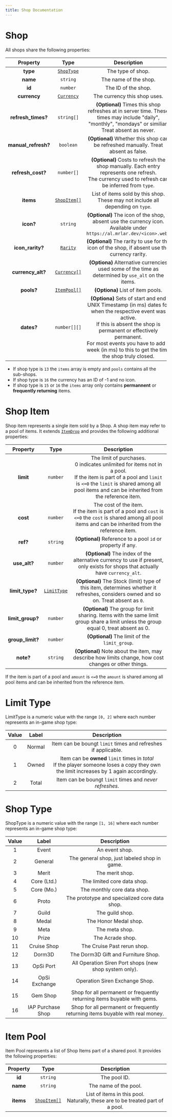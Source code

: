 ```yaml
---
title: Shop Documentation
---
```


# Shop
All shops share the following properties:

|      Property       |                 Type                  |                                                                                                                                   Description                                                                                                                                    |
| :-----------------: | :-----------------------------------: | :------------------------------------------------------------------------------------------------------------------------------------------------------------------------------------------------------------------------------------------------------------------------------: |
|      **type**       |       [`ShopType`](#shop-type)        |                                                                                                                                The type of shop.                                                                                                                                 |
|      **name**       |               `string`                |                                                                                                                              The name of the shop.                                                                                                                               |
|       **id**        |               `number`                |                                                                                                                               The ID of the shop.                                                                                                                                |
|    **currency**     |  [`Currency`](../common.md#currency)  |                                                                                                                           The currency this shop uses.                                                                                                                           |
| **refresh_times?**  |              `string[]`               |                                                              **(Optional)** Times this shop refreshes at in server time. These times may include "daily", "monthly", "mondays" or similiar. Treat absent as never.                                                               |
| **manual_refresh?** |               `boolean`               |                                                                                                **(Optional)** Whether this shop can be refreshed manually. Treat absent as false.                                                                                                |
|  **refresh_cost?**  |              `number[]`               |                                                                **(Optional)** Costs to refresh the shop manually. Each entry represents one refresh.<br>The currency used to refresh can be inferred from `type`.                                                                |
|      **items**      |      [`ShopItem[]`](#shop-item)       |                                                                                                 List of items sold by this shop. These may not include all depending on `type`.                                                                                                  |
|      **icon?**      |               `string`                |                                                                             **(Optional)** The icon of the shop, if absent use the currency icon. Available under `https://al.mrlar.dev/<icon>.webp`                                                                             |
|  **icon_rarity?**   |    [`Rarity`](../common.md#rarity)    |                                                                                          **(Optional)** The rarity to use for the icon of the shop, if absent use the currency rarity.                                                                                           |
|  **currency_alt?**  | [`Currency[]`](../common.md#currency) |                                                                                       **(Optiona)** Alternative currencies used some of the time as determined by `use_alt` on the items.                                                                                        |
|     **pools?**      |      [`ItemPool[]`](#item-pool)       |                                                                                                                        **(Optiona)** List of item pools.                                                                                                                         |
|     **dates?**      |             `number[][]`              | **(Optiona)** Sets of start and end UNIX Timestamp (in ms) dates for when the respective event was active.<br>If this is absent the shop is permanent or effectively permanent.<br>For most events you have to add 1 week (in ms) to this to get the time the shop truly closed. |

- If shop type is `13` the `items` array is empty and `pools` contains all the sub-shops.
- If shop type is `16` the currency has an ID of -1 and no icon.
- If shop type is `15` or `16` the `items` array only contains **permannent** or **frequently returning** items.

# Shop Item
Shop item represents a single item sold by a Shop. A shop item may refer to a pool of items.
It extends [`ItemDrop`](../common.md#item-drop) and provides the following additional properties:

|     Property     |            Type            |                                                                                                                       Description                                                                                                                       |
| :--------------: | :------------------------: | :-----------------------------------------------------------------------------------------------------------------------------------------------------------------------------------------------------------------------------------------------------: |
|    **limit**     |          `number`          | The limit of purchases.<br>0 indicates unlimited for items not in a pool.<br>If the item is part of a pool and `limit` is `<=0` the `limit` is                                shared among all pool items and can be inherited from the reference item. |
|     **cost**     |          `number`          |              The cost of the item.<br>If the item is part of a pool and `cost` is `<=0` the `cost` is                                                           shared among all pool items and can be inherited from the reference item.               |
|     **ref?**     |          `string`          |                                                                                               **(Optional)** Reference to a pool `id` or property if any.                                                                                               |
|   **use_alt?**   |          `number`          |                                                            **(Optional)** The index of the alternative currency to use if present, only exists for shops that actually have `currency_alt`.                                                             |
| **limit_type?**  | [`LimitType`](#limit-type) |                                                          **(Optional)** The Stock (limit) type of this item, determines whether it refreshes, considers owned and so on. Treat absent as `0`.                                                           |
| **limit_group?** |          `number`          |                                                         **(Optional)** The group for limit sharing. Items with the same limit group share a limit unless the group equal 0, treat absent as 0.                                                          |
| **group_limit?** |          `number`          |                                                                                                     **(Optional)** The limit of the `limit_group`.                                                                                                      |
|    **note?**     |          `string`          |                                                                          **(Optional)** Note about the item, may describe how limits change, how cost changes or other things.                                                                          |

If the item is part of a pool and `amount` is `<=0` the `amount` is shared among all pool items and can be inherited from the reference item.

# Limit Type
LimitType is a numeric value with the range `[0, 2]` where each
number represents an in-game shop type:

| Value | Label  |                                                                Description                                                                |
| :---: | :----: | :---------------------------------------------------------------------------------------------------------------------------------------: |
|   0   | Normal |                                       Item can be boungt `limit` times and refreshes if applicable.                                       |
|   1   | Owned  | Item can be **owned** `limit` times in *total*<br>If the player someone loses a copy they own the limit increases by 1 again accordingly. |
|   2   | Total  |                                          Item can be boungt `limit` times and *never refreshes*.                                          |

# Shop Type
ShopType is a numeric value with the range `[1, 16]` where each
number represents an in-game shop type:

| Value |       Label       |                                  Description                                  |
| :---: | :---------------: | :---------------------------------------------------------------------------: |
|   1   |       Event       |                                An event shop.                                 |
|   2   |      General      |                 The general shop, just labeled shop in game.                  |
|   3   |       Merit       |                                The merit shop.                                |
|   4   |    Core (Ltd.)    |                          The limited core data shop.                          |
|   5   |    Core (Mo.)     |                          The monthly core data shop.                          |
|   6   |       Proto       |                 The prototype and specialized core data shop.                 |
|   7   |       Guild       |                                The guild shop.                                |
|   8   |       Medal       |                             The Honor Medal shop.                             |
|   9   |       Meta        |                                The meta shop.                                 |
|  10   |       Prize       |                               The Acrade shop.                                |
|  11   |    Cruise Shop    |                          The Cruise Past rerun shop.                          |
|  12   |      Dorm3D       |                      The Dorm3D Gift and Furniture Shop.                      |
|  13   |     OpSi Port     |            All Operation Siren Port shops (new shop system only).             |
|  14   |   OpSi Exchange   |                        Operation Siren Exchange Shop.                         |
|  15   |     Gem Shop      |    Shop for all permanent or frequently returning items buyable with gems.    |
|  16   | IAP Purchase Shop | Shop for all permanent or frequently returning items buyable with real money. |

# Item Pool
Item Pool represents a list of Shop Items part of a shared pool.
It provides the following properties:

| Property  |            Type            |                                    Description                                    |
| :-------: | :------------------------: | :-------------------------------------------------------------------------------: |
|  **id**   |          `string`          |                                   The pool ID.                                    |
| **name**  |          `string`          |                               The name of the pool.                               |
| **items** | [`ShopItem[]`](#shop-item) | List of items in this pool.<br>Naturally, these are to be treated part of a pool. |